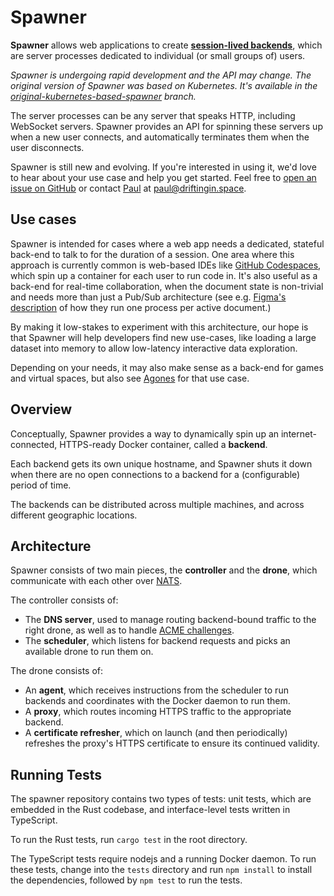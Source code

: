 # Spawner

**Spawner** allows web applications to create [**session-lived backends**](https://driftingin.space/posts/session-lived-application-backends),
which are server processes dedicated to individual (or small groups of) users.

_Spawner is undergoing rapid development and the API may change. The original version of Spawner was based on Kubernetes. It's available in the [original-kubernetes-based-spawner](https://github.com/drifting-in-space/spawner/tree/original-kubernetes-based-spawner) branch._

The server processes can be any server that speaks HTTP, including WebSocket servers. Spawner provides
an API for spinning these servers up when a new user connects, and automatically terminates
them when the user disconnects.

Spawner is still new and evolving. If you're interested in using it, we'd love
to hear about your use case and help you get started. Feel free to [open an issue on GitHub](https://github.com/drifting-in-space/spawner/issues)
or contact [Paul](https://github.com/paulgb) at [paul@driftingin.space](mailto:paul@driftingin.space).

## Use cases

Spawner is intended for cases where a web app needs a dedicated, stateful back-end to talk to for the
duration of a session. One area where this approach is currently common is web-based IDEs like
[GitHub Codespaces](https://github.com/features/codespaces), which spin up a container for each user
to run code in. It's also useful as a back-end for real-time collaboration, when the document state
is non-trivial and needs more than just a Pub/Sub architecture (see e.g.
[Figma's description](https://www.figma.com/blog/rust-in-production-at-figma/) of how they run one
process per active document.)

By making it low-stakes to experiment with this architecture, our hope is
that Spawner will help developers find new use-cases, like loading a large dataset into memory
to allow low-latency interactive data exploration.

Depending on your needs, it may also make sense as a back-end for games and virtual spaces, but also
see [Agones](https://agones.dev/site/) for that use case.

## Overview

Conceptually, Spawner provides a way to dynamically spin up an internet-connected, HTTPS-ready Docker container,
called a **backend**.

Each backend gets its own unique hostname, and Spawner shuts it down when there are no open connections to
a backend for a (configurable) period of time.

The backends can be distributed across multiple machines, and across different geographic
locations.

## Architecture

Spawner consists of two main pieces, the **controller** and the **drone**, which communicate with each other
over [NATS](https://nats.io/).

The controller consists of:

- The **DNS server**, used to manage routing backend-bound traffic to the right drone, as well as to handle
  [ACME challenges](https://letsencrypt.org/docs/challenge-types/#dns-01-challenge).
- The **scheduler**, which listens for backend requests and picks an available drone to run them on.

The drone consists of:

- An **agent**, which receives instructions from the scheduler to run backends and coordinates with the
  Docker daemon to run them.
- A **proxy**, which routes incoming HTTPS traffic to the appropriate backend.
- A **certificate refresher**, which on launch (and then periodically) refreshes the proxy's HTTPS certificate
  to ensure its continued validity.

## Running Tests

The spawner repository contains two types of tests: unit tests, which are embedded in the Rust codebase, and
interface-level tests written in TypeScript.

To run the Rust tests, run `cargo test` in the root directory.

The TypeScript tests require nodejs and a running Docker daemon. To run these tests, change into the `tests`
directory and run `npm install` to install the dependencies, followed by `npm test` to run the tests.
